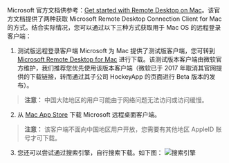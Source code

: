  Microsoft 官方文档供参考：[Get started with Remote Desktop on Mac](https://docs.microsoft.com/en-us/windows-server/remote/remote-desktop-services/clients/remote-desktop-mac)。该官方文档提供了两种获取 Microsoft Remote Desktop Connection Client for Mac 的方式。结合实际情况，您可以通过以下三种方式获取用于 Mac OS 的远程登录客户端：
 1. 测试版远程登录客户端
Microsoft 为 Mac 提供了测试版客户端，您可转到 [Microsoft Remote Desktop for Mac](https://rink.hockeyapp.net/apps/5e0c144289a51fca2d3bfa39ce7f2b06/)  进行下载。该测试版本客户端由微软官方维护，我们推荐您优先使用该版本客户端（微软已于 2017 年取消其官网提供的下载链接，转而通过其子公司 HockeyApp 的页面进行 Beta 版本的发布）。
> **注意：**
> 中国大陆地区的用户可能由于网络问题无法访问或访问缓慢。

 2. 从 [Mac App Store](https://itunes.apple.com/us/app/microsoft-remote-desktop/id715768417) 下载 Microsoft 远程桌面客户端。
> **注意：**
> 该客户端不面向中国地区用户开放，您需要有其他地区 AppleID 账号才可下载。

 3.  您还可以尝试通过搜索引擎，自行搜索下载。如下图：
![搜索引擎](//mc.qcloudimg.com/static/img/8a149e8858af5a29894436f4138c3fbb/image.png)
